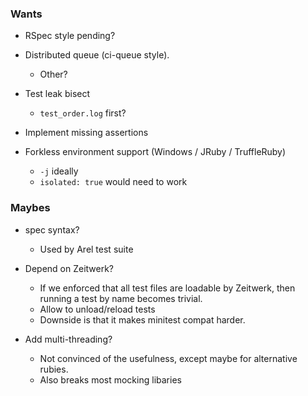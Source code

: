 ### Wants

- RSpec style pending?

- Distributed queue (ci-queue style).
  - Other?

- Test leak bisect
  - `test_order.log` first?

- Implement missing assertions

- Forkless environment support (Windows / JRuby / TruffleRuby)
  - `-j` ideally
  - `isolated: true` would need to work

### Maybes

- spec syntax?
  - Used by Arel test suite

- Depend on Zeitwerk?
  - If we enforced that all test files are loadable by Zeitwerk, then running a test by name becomes trivial.
  - Allow to unload/reload tests
  - Downside is that it makes minitest compat harder.

- Add multi-threading?
  - Not convinced of the usefulness, except maybe for alternative rubies.
  - Also breaks most mocking libaries
